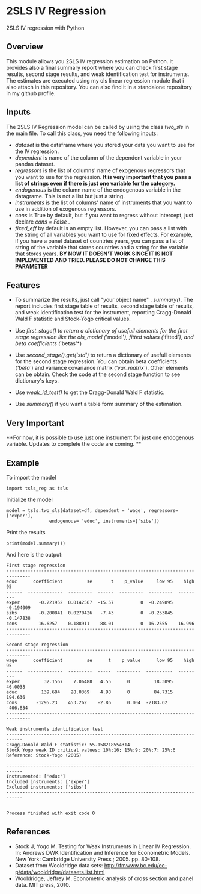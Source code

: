 # 2SLS IV Regression
2SLS IV regression with Python

## Overview

This module allows you 2SLS IV regression estimation on Python. It provides also a final summary report where you can check first stage results, second stage results, and weak identification test for instruments. The estimates are executed using my ols linear regression module that i also attach in this repository. You can also find it in a standalone repository in my github profile.

##  Inputs
The 2SLS IV Regression model can be called by using the class *two_sls* in the main file. To call this class, you need the following inputs:

- *dataset* is the dataframe where you stored your data you want to use for the IV regression.
- *dependent* is name of the column of the dependent variable in your pandas dataset.
- *regressors* is the list of columns' name of exogenous regressors that you want to use for the regression.
**It is very important that you pass a list of strings even if there is just one variable for the category.**
- *endogenous* is the column name of the endogenous variable in the datagrame. This is not a list but just a string.
- *instruments* is the list of columns' name of instruments that you want to use in addition of exogenous regressors.
- *cons* is True by default, but if you want to regress without intercept, just declare *cons = False* .
- *fixed_eff* by default is an empty list. However, you can pass a list with the string of all variables you want to use for fixed effects. For example, if you have a panel dataset of countries years, you can pass a list of string of the variable that stores countries and a string for the variable that stores years.
**BY NOW IT DOESN'T WORK SINCE IT IS NOT IMPLEMENTED AND TRIED. PLEASE DO NOT CHANGE THIS PARAMETER**

## Features
- To summarize the results, just call "your object name" . *summary()*. The report includes first stage table of results, second stage table of results, and weak identification test for the instrument, reporting Cragg-Donald Wald F statistic and Stock-Yogo critical values. 

- Use *first_stage() to return a dictionary of usefull elements for the first stage regression like the ols_model (*'model'*), fitted values (*'fitted'*), and beta coefficients (*'betas'*)
- Use *second_stage().get('std')* to return a dictionary of usefull elements for the second stage regression. You can obtain beta coefficients (*'beta'*) and variance covariance matrix (*'var_matrix'*). Other elements can be obtain. Check the code at the second stage function to see dictionary's keys.
- Use *weak_id_test()* to get the Cragg-Donald Wald F statistic.
- Use *summary()* if you want a table form summary of the estimation.

## Very Important
**For now, it is possible to use just one instrument for just one endogenous variable. Updates to complete the code are coming. **

## Example
To import the model 
```
import tsls_reg as tsls
```

Initialize the model 

```
model = tsls.two_sls(dataset=df, dependent = 'wage', regressors= ['exper'],
                endogenous= 'educ', instruments=['sibs'])
```

Print the results 

```
print(model.summary())
```

And here is the output:
```
First stage regression
-------------------------------------------------------------------------------
educ      coefficient         se       t    p_value     low 95    high 95
------  -------------  ---------  ------  ---------  ---------  ---------
exper       -0.221952  0.0142567  -15.57          0  -0.249895  -0.194009
sibs        -0.200841  0.0270426   -7.43          0  -0.253845  -0.147838
cons        16.6257    0.188911    88.01          0  16.2555    16.996
-------------------------------------------------------------------------------

Second stage regression
-------------------------------------------------------------------------------
wage      coefficient         se      t    p_value      low 95    high 95
------  -------------  ---------  -----  ---------  ----------  ---------
exper         32.1567    7.06488   4.55      0         18.3095    46.0038
educ         139.684    28.0369    4.98      0         84.7315   194.636
cons       -1295.23    453.262    -2.86      0.004  -2183.62    -406.834
-------------------------------------------------------------------------------

Weak instruments identification test
----------------------------------------------------------------------------
Cragg-Donald Wald F statistic: 55.158218554314
Stock Yogo weak ID critical values: 10%:16; 15%:9; 20%:7; 25%:6
Reference: Stock-Yogo (2005)

----------------------------------------------------------------------------
Instrumented: ['educ']
Included instruments: ['exper']
Excluded instruments: ['sibs']
----------------------------------------------------------------------------


Process finished with exit code 0
```

## References
- Stock J, Yogo M. Testing for Weak Instruments in Linear IV Regression. In: Andrews DWK Identification and Inference for Econometric Models. New York: Cambridge University Press ; 2005. pp. 80-108.
- Dataset from Wooldridge data sets: http://fmwww.bc.edu/ec-p/data/wooldridge/datasets.list.html
- Wooldridge, Jeffrey M. Econometric analysis of cross section and panel data. MIT press, 2010.
